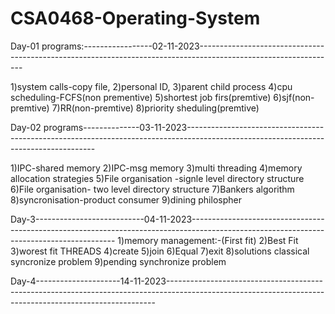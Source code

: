 # CSA0468-Operating-System
Day-01 programs:-----------------02-11-2023----------------------------------------------------------------------------------------------------------------

1)system calls-copy file,
2)personal ID,
3)parent child process
4)cpu scheduling-FCFS(non prementive)
5)shortest job firs(premtive)
6)sjf(non-premtive)
7)RR(non-premtive)
8)priority sheduling(premtive)

Day-02 programs--------------03-11-2023-------------------------------------------------------------------------------------------------------------------------------------

1)IPC-shared memory
2)IPC-msg memory
3)multi threading
4)memory allocation strategies
5)File organisation -signle level directory structure
6)File organisation- two level directory structure
7)Bankers algorithm
8)syncronisation-product consumer
9)dining philospher

Day-3---------------------------04-11-2023-----------------------------------------------------------------------------------------------------------------------------------------
1)memory management:-(First fit)
2)Best Fit
3)worest fit
THREADS
4)create
5)join
6)Equal
7)exit
8)solutions classical syncronize problem
9)pending synchronize problem

Day-4---------------------14-11-2023---------------------------------------------------------------------------------------------------------------------------------------------------------
